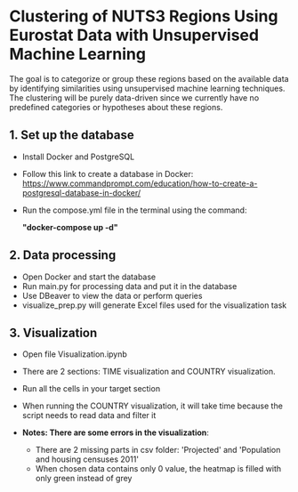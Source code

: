 # Clustering of NUTS3 Regions Using Eurostat Data with Unsupervised Machine Learning

The goal is to categorize or group these regions based on the available data by identifying similarities using unsupervised machine learning techniques. The clustering will be purely data-driven since we currently have no predefined categories or hypotheses about these regions.

## 1. Set up the database
   - Install Docker and PostgreSQL
   - Follow this link to create a database in Docker: https://www.commandprompt.com/education/how-to-create-a-postgresql-database-in-docker/
   - Run the compose.yml file in the terminal using the command:
     
       **"docker-compose up -d"**

## 2. Data processing
   - Open Docker and start the database
   - Run main.py for processing data and put it in the database
   - Use DBeaver to view the data or perform queries
   - visualize_prep.py will generate Excel files used for the visualization task

## 3. Visualization
   - Open file Visualization.ipynb
   - There are 2 sections: TIME visualization and COUNTRY visualization.
   - Run all the cells in your target section
   - When running the COUNTRY visualization, it will take time because the script needs to read data and filter it
   - **Notes: There are some errors in the visualization**:

      - There are 2 missing parts in csv folder: 'Projected' and 'Population and housing censuses 2011'
      - When chosen data contains only 0 value, the heatmap is filled with only green instead of grey

